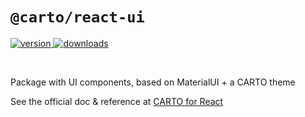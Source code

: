 # `@carto/react-ui`

<p>
  <a href="https://npmjs.org/package/@carto/react-ui">
    <img src="https://img.shields.io/npm/v/@carto/react-ui.svg?style=flat-square" alt="version" />
  </a>

  <a href="https://npmjs.org/package/@carto/react-ui">
    <img src="https://img.shields.io/npm/dt/@carto/react-ui.svg?style=flat-square" alt="downloads" />
  </a>
</p>

<br/>

Package with UI components, based on MaterialUI + a CARTO theme

See the official doc & reference at [CARTO for React](https://docs.carto.com/react/)
